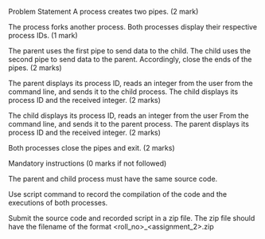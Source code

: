 Problem Statement
A process creates two pipes. (2 mark)


The process forks another process. Both processes display their respective process IDs. (1 mark)

The parent uses the first pipe to send data to the child. The child uses the second pipe to send data to the parent. Accordingly, close the ends of the pipes. (2 marks)


The parent displays its process ID, reads an integer from the user from the command line, and sends it to the child process. The child displays its process ID and the received integer. (2 marks)


The child displays its process ID, reads an integer from the user From the command line, and sends it to the parent process. The parent displays its process ID and the received integer. (2 marks)

Both processes close the pipes and exit. (2 marks)


Mandatory instructions (0 marks if not followed)

The parent and child process must have the same source code.

Use script command to record the compilation of the code and the executions of both processes.

Submit the source code and recorded script in a zip file. The zip file should have the filename of the format <roll_no>_<assignment_2>.zip
